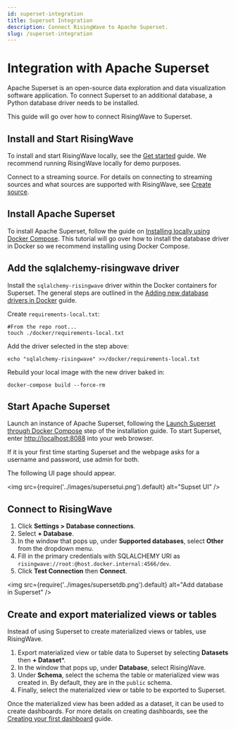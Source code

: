 ```yaml
---
id: superset-integration
title: Superset Integration
description: Connect RisingWave to Apache Superset.
slug: /superset-integration
---
```


# Integration with Apache Superset

Apache Superset is an open-source data exploration and data visualization software application. To connect Superset to an additional database, a Python database driver needs to be installed.

This guide will go over how to connect RisingWave to Superset.

## Install and Start RisingWave

To install and start RisingWave locally, see the [Get started](https://www.risingwave.dev/docs/latest/get-started/) guide. We recommend running RisingWave locally for demo purposes.

Connect to a streaming source. For details on connecting to streaming sources and what sources are supported with RisingWave, see [Create source](https://www.risingwave.dev/docs/latest/sql-create-source/).

## Install Apache Superset

To install Apache Superset, follow the guide on [Installing locally using Docker Compose](https://superset.apache.org/docs/installation/installing-superset-using-docker-compose#installing-superset-locally-using-docker-compose). This tutorial will go over how to install the database driver in Docker so we recommend installing using Docker Compose. 

## Add the sqlalchemy-risingwave driver

Install the `sqlalchemy-risingwave` driver within the Docker containers for Superset. The general steps are outlined in the [Adding new database drivers in Docker](https://superset.apache.org/docs/databases/docker-add-drivers/#2-install-mysql-driver) guide. 

Create `requirements-local.txt`:

```shell
#From the repo root...
touch ./docker/requirements-local.txt
```

Add the driver selected in the step above:

```shell
echo "sqlalchemy-risingwave" >>/docker/requirements-local.txt
```

Rebuild your local image with the new driver baked in:

```shell
docker-compose build --force-rm
```

## Start Apache Superset

Launch an instance of Apache Superset, following the [Launch Superset through Docker Compose](https://superset.apache.org/docs/installation/installing-superset-using-docker-compose#3-launch-superset-through-docker-compose) step of the installation guide. To start Superset, enter [http://localhost:8088](http://localhost:8088/) into your web browser. 

If it is your first time starting Superset and the webpage asks for a username and password, use admin for both.

The following UI page should appear.

<img
  src={require('../images/supersetui.png').default}
  alt="Supset UI"
/>

## Connect to RisingWave

1. Click **Settings > Database connections**. 
2. Select **+ Database**.
3. In the window that pops up, under **Supported databases**, select **Other** from the dropdown menu.
4. Fill in the primary credentials with SQLALCHEMY URI as `risingwave://root:@host.docker.internal:4566/dev`.
5. Click **Test Connection** then **Connect**.

<img
  src={require('../images/supersetdb.png').default}
  alt="Add database in Superset"
/>

## Create and export materialized views or tables

Instead of using Superset to create materialized views or tables, use RisingWave.

1. Export materialized view or table data to Superset by selecting **Datasets** then **+ Dataset***.
2. In the window that pops up, under **Database**, select RisingWave.
3. Under **Schema**, select the schema the table or materialized view was created in. By default, they are in the `public` schema.
4. Finally, select the materialized view or table to be exported to Superset.

Once the materialized view has been added as a dataset, it can be used to create dashboards. For more details on creating dashboards, see the [Creating your first dashboard](https://superset.apache.org/docs/creating-charts-dashboards/creating-your-first-dashboard#creating-charts-in-explore-view) guide. 